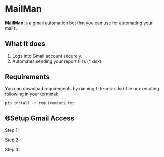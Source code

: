 # MailMan
<b>MailMan </b> is a gmail automation bot that you can use for automating your mails.
## What it does
1. Logs into Gmail account securely.
2. Automates sending your report files (*.xlsx)

## Requirements
You can download requirements by running `libraries.bat` file or executing following in your terminal:
```
pip install -r requirements.txt
```

## 🌐Setup Gmail Access
Step 1:

Step 2:

Step 3:
